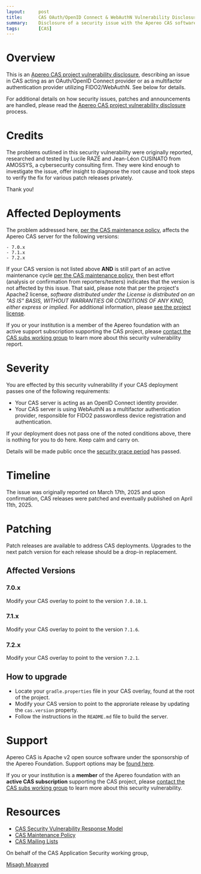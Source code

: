 ```yaml
---
layout:     post
title:      CAS OAuth/OpenID Connect & WebAuthN Vulnerability Disclosure
summary:    Disclosure of a security issue with the Apereo CAS software acting as an OAuth/OpenID Connect provider, or a as a multifactor authentication provider utilizing FIDO2/WebAuthN.
tags:       [CAS]
---
```


# Overview

This is an [Apereo CAS project vulnerability disclosure](https://apereo.github.io/cas/developer/Sec-Vuln-Response.html),
describing an issue in CAS acting as an OAuth/OpenID Connect provider or as a multifactor authentication provider utilizing FIDO2/WebAuthN. See below for details.

For additional details on how security issues, patches and announcements are handled, please read the [Apereo CAS project vulnerability disclosure](https://apereo.github.io/cas/developer/Sec-Vuln-Response.html) process.

# Credits

The problems outlined in this security vulnerability were originally reported, researched and tested by Lucile RAZÉ and Jean-Léon CUSINATO from AMOSSYS, a cybersecurity consulting firm. They were kind enough to investigate the issue, offer insight to diagnose the root cause and took steps to verify the fix for various patch releases privately.

Thank you!

# Affected Deployments

The problem addressed here, [per the CAS maintenance policy](https://apereo.github.io/cas/developer/Maintenance-Policy.html), affects the Apereo CAS server for the following versions:

```
- 7.0.x
- 7.1.x
- 7.2.x
```

If your CAS version is not listed above **AND** is still part of an active maintenance cycle [per the CAS maintenance policy](https://apereo.github.io/cas/developer/Maintenance-Policy.html), then best effort (analysis or confirmation from reporters/testers) indicates that the version is not affected by this issue. That said, please note that per the project's Apache2 license, *software distributed under the License is distributed on an "AS IS" BASIS, WITHOUT WARRANTIES OR CONDITIONS OF ANY KIND, either express or implied*. For additional information, please [see the project license](https://github.com/apereo/cas/blob/master/LICENSE).

If you or your institution is a member of the Apereo foundation with an active support subscription supporting the CAS project, please [contact the CAS subs working group](https://apereo.github.io/cas/Mailing-Lists.html) to learn more about this security vulnerability report.

# Severity

You are effected by this security vulnerability if your CAS deployment passes one of the following requirements:

- Your CAS server is acting as an OpenID Connect identity provider.
- Your CAS server is using WebAuthN as a multifactor authentication provider, responsible for FIDO2 passwordless device registration and authentication.

If your deployment does not pass one of the noted conditions above, there is nothing for you to do here. Keep calm and carry on.

Details will be made public once the [security grace period](https://apereo.github.io/cas/developer/Sec-Vuln-Response.html) has passed.

# Timeline

The issue was originally reported on March 17th, 2025 and upon confirmation, CAS releases were patched and eventually published on April 11th, 2025.

# Patching

Patch releases are available to address CAS deployments. Upgrades to the next patch version for each release should be a drop-in replacement.

## Affected Versions

### 7.0.x

Modify your CAS overlay to point to the version `7.0.10.1`.

### 7.1.x

Modify your CAS overlay to point to the version `7.1.6`.

### 7.2.x

Modify your CAS overlay to point to the version `7.2.1`.

## How to upgrade

- Locate your `gradle.properties` file in your CAS overlay, found at the root of the project.
- Modify your CAS version to point to the approriate release by updating the `cas.version` property.
- Follow the instructions in the `README.md` file to build the server.

# Support

Apereo CAS is Apache v2 open source software under the sponsorship of the Apereo Foundation. Support options may be [found here](https://apereo.github.io/cas/Support.html).

If you or your institution is a **member** of the Apereo foundation with an **active CAS subscription** supporting the CAS project, please [contact the CAS subs working group](https://apereo.github.io/cas/Mailing-Lists.html) to learn more about this security vulnerability.

# Resources

* [CAS Security Vulnerability Response Model](https://apereo.github.io/cas/developer/Sec-Vuln-Response.html)
* [CAS Maintenance Policy](https://apereo.github.io/cas/developer/Maintenance-Policy.html)
* [CAS Mailing Lists](https://apereo.github.io/cas/Mailing-Lists.html)

On behalf of the CAS Application Security working group,

[Misagh Moayyed](https://fawnoos.com)
